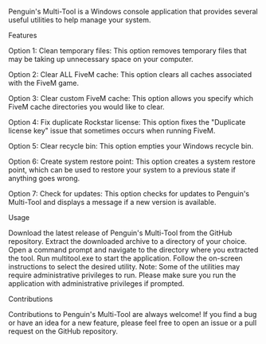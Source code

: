 Penguin's Multi-Tool is a Windows console application that provides several useful utilities to help manage your system.

Features

Option 1: Clean temporary files: This option removes temporary files that may be taking up unnecessary space on your computer.

Option 2: Clear ALL FiveM cache: This option clears all caches associated with the FiveM game.

Option 3: Clear custom FiveM cache: This option allows you specify which FiveM cache directories you would like to clear.

Option 4: Fix duplicate Rockstar license: This option fixes the "Duplicate license key" issue that sometimes occurs when running FiveM.

Option 5: Clear recycle bin: This option empties your Windows recycle bin.

Option 6: Create system restore point: This option creates a system restore point, which can be used to restore your system to a previous state if anything goes wrong.

Option 7: Check for updates: This option checks for updates to Penguin's Multi-Tool and displays a message if a new version is available.

Usage

Download the latest release of Penguin's Multi-Tool from the GitHub repository.
Extract the downloaded archive to a directory of your choice.
Open a command prompt and navigate to the directory where you extracted the tool.
Run multitool.exe to start the application.
Follow the on-screen instructions to select the desired utility.
Note: Some of the utilities may require administrative privileges to run. Please make sure you run the application with administrative privileges if prompted.

Contributions

Contributions to Penguin's Multi-Tool are always welcome! If you find a bug or have an idea for a new feature, please feel free to open an issue or a pull request on the GitHub repository.
